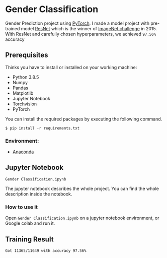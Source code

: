 # Gender Classification

Gender Prediction project using [PyTorch](https://pytorch.org/). I made a model project with pre-trained model [ResNet](https://arxiv.org/abs/1512.03385) which is the winner of [ImageNet challenge](http://www.image-net.org/challenges/LSVRC/) in 2015. 
With ResNet and carefully chosen hyperparameters, we achieved `97.56%` accuracy

## Prerequisites

Thinks you have to install or installed on your working machine:

- Python 3.8.5
- Numpy 
- Pandas 
- Matplotlib 
- Jupyter Notebook
- Torchvision 
- PyTorch 

You can install the required packages by executing the following command.

`$ pip install -r requirements.txt`
### Environment:
 - [Anaconda](https://www.anaconda.com/products/individual)

## Jupyter Notebook

`Gender Classification.ipynb`

The jupyter notebook describes the whole project. You can find the whole description inside the notebook.

### How to use it 
Open `Gender Classification.ipynb` on a jupyter notebook environment, or Google colab and run it.

## Training Result
```Got 11365/11649 with accuracy 97.56%```

